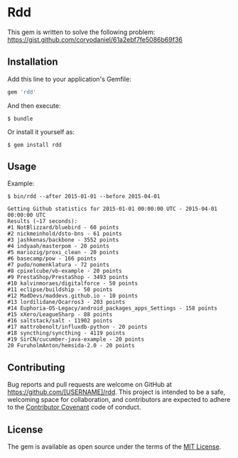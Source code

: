 # Rdd

This gem is written to solve the following problem: https://gist.github.com/coryodaniel/61a2ebf7fe5086b69f36

## Installation

Add this line to your application's Gemfile:

```ruby
gem 'rdd'
```

And then execute:

    $ bundle

Or install it yourself as:

    $ gem install rdd

## Usage

Example:

`$ bin/rdd --after 2015-01-01 --before 2015-04-01`
```
Getting Github statistics for 2015-01-01 00:00:00 UTC - 2015-04-01 00:00:00 UTC
Results (~17 seconds):
#1 NotBlizzard/bluebird - 60 points
#2 nickmeinhold/dsto-bns - 61 points
#3 jashkenas/backbone - 3552 points
#4 indyaah/masterpom - 20 points
#5 mariozig/proxi_clean - 20 points
#6 basecamp/pow - 166 points
#7 pudo/nomenklatura - 72 points
#8 cpixelcube/vb-example - 20 points
#9 PrestaShop/PrestaShop - 3493 points
#10 kalvinmoraes/digitalforce - 50 points
#11 eclipse/buildship - 50 points
#12 MadDevs/maddevs.github.io - 10 points
#13 lordilidane/Ocarros3 - 203 points
#14 Euphoria-OS-Legacy/android_packages_apps_Settings - 158 points
#15 xXero/LeagueSharp - 88 points
#16 saltstack/salt - 11902 points
#17 mattrobenolt/influxdb-python - 20 points
#18 syncthing/syncthing - 4119 points
#19 SirCN/cucumber-java-example - 20 points
20 FuruholmAnton/hemsida-2.0 - 20 points
```
## Contributing

Bug reports and pull requests are welcome on GitHub at https://github.com/[USERNAME]/rdd. This project is intended to be a safe, welcoming space for collaboration, and contributors are expected to adhere to the [Contributor Covenant](contributor-covenant.org) code of conduct.


## License

The gem is available as open source under the terms of the [MIT License](http://opensource.org/licenses/MIT).


